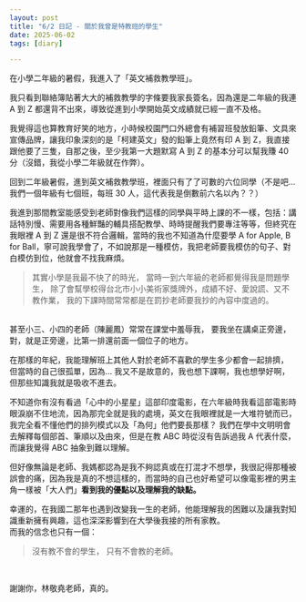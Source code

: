 ```yaml
---
layout: post
title: "6/2 日記 - 關於我曾是特教班的學生"
date: 2025-06-02
tags: [diary]

---
```

在小學二年級的暑假，我進入了「英文補救教學班」。
<br/>

我只看到聯絡簿貼著大大的補救教學的字條要我家長簽名，因為還是二年級的我連 A 到 Z 都還背不出來，導致從進到小學開始英文成績就已經一直不及格。
<br/>

我覺得這也算教育好笑的地方，小時候校園門口外總會有補習班發放鉛筆、文具來宣傳品牌，讓我印象深刻的是「柯建英文」發的鉛筆上竟然有印 A 到 Z，我直接跟他要了三隻，自那之後，至少我第一大題默寫 A 到 Z 的基本分可以幫我賺 40 分（沒錯，我從小學二年級就在作弊）。
<br/>

回到二年級暑假，進到英文補救教學班，裡面只有了了可數的六位同學（不是吧… 我們一個年級有七個班，每班 30 人，這代表我是倒數前六名以內？？）
<br/>

我進到那間教室能感受到老師對像我們這樣的同學與平時上課的不一樣，包括：講話特別慢、需要用各種鮮豔的輔具搭配教學、時時提醒我們要專注等等，但終究在我眼裡 A 到 Z 還是很不符合邏輯，當時的我也不知道為什麼要學 A for Apple, B for Ball，寧可說我學會了，不如說那是一種模仿，我把老師要我模仿的句子、對白模仿到位，他就會不找我麻煩。

> 其實小學是我最不快了的時光，
當時一到六年級的老師都覺得我是問題學生，
除了會幫學校得台北市小小美術家獎牌外，成績不好、愛說謊、又不教作業，
我的下課時間常常都是在罰抄老師要我抄的內容中度過的。


<br/>
甚至小三、小四的老師（陳麗鳳）常常在課堂中羞辱我，
要我坐在講桌正旁邊，對，就是正旁邊，比第一排還前面一個位子的地方。
<br/>

在那樣的年紀，我能理解班上其他人對於老師不喜歡的學生多少都會一起排擠，
但當時的自己很孤單，因為… 我又不是故意的，我也想下課啊，我也想學好啊，但那些知識我就是吸收不進去。
> 

不知道你有沒有看過「心中的小星星」這部印度電影，在六年級時我看這部電影時眼淚崩不住地流，因為那完全就是我的處境，英文在我眼裡就是一大堆符號而已，我完全看不懂他們的排列模式以及「為何」他們要長那樣？ 我們在學中文明明會去解釋每個部首、筆順以及由來，但是在教 ABC 時從沒有告訴過我 A 代表什麼，而讓我覺得 ABC 抽象到難以理解。
<br/>

但好像無論是老師、我媽都認為是我不夠認真或在打混才不想學，我很記得那種被誤會的痛，因為我是真的不想這樣的，而當時的自己也好希望可以像電影裡的男主角一樣被「大人們」**看到我的優點以及理解我的缺點。**
<br/>

幸運的，在我國二那年也遇到改變我一生的老師，他能理解我的困難以及讓我對知識重新擁有興趣，這也深深影響到在大學後我接的所有家教。
<br/>
而我的信念也只有一個：

> 沒有教不會的學生，
只有不會教的老師。
> 

<br/>

謝謝你，林敬堯老師，真的。